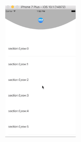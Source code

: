 
![image](https://github.com/ITIosEthan/CzyElasticBallRefresherDemo/blob/master/ballRefresh%20.gif)
